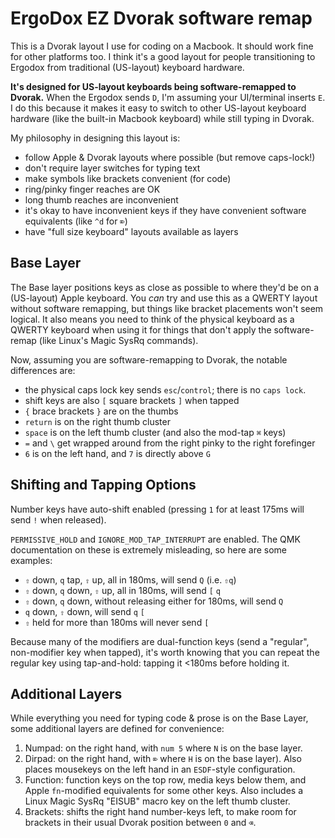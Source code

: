 # ErgoDox EZ Dvorak software remap

This is a Dvorak layout I use for coding on a Macbook.  It should work fine for other platforms too.  I think it's a good layout for people transitioning to Ergodox from traditional (US-layout) keyboard hardware.

**It's designed for US-layout keyboards being software-remapped to Dvorak.** When the Ergodox sends `D`, I'm assuming your UI/terminal inserts `E`.  I do this because it makes it easy to switch to other US-layout keyboard hardware (like the built-in Macbook keyboard) while still typing in Dvorak.

My philosophy in designing this layout is:

* follow Apple & Dvorak layouts where possible (but remove caps-lock!)
* don't require layer switches for typing text
* make symbols like brackets convenient (for code)
* ring/pinky finger reaches are OK
* long thumb reaches are inconvenient
* it's okay to have inconvenient keys if they have convenient software equivalents (like `^d` for `⌦`)
* have "full size keyboard" layouts available as layers

## Base Layer

The Base layer positions keys as close as possible to where they'd be on a (US-layout) Apple keyboard.  You *can* try and use this as a QWERTY layout without software remapping, but things like bracket placements won't seem logical.  It also means you need to think of the physical keyboard as a QWERTY keyboard when using it for things that don't apply the software-remap (like Linux's Magic SysRq commands).

Now, assuming you are software-remapping to Dvorak, the notable differences are:

* the physical caps lock key sends `esc`/`control`; there is no `caps lock`.
* shift keys are also `[` square brackets `]` when tapped
* `{` brace brackets `}` are on the thumbs
* `return` is on the right thumb cluster
* `space` is on the left thumb cluster (and also the mod-tap `⌘` keys)
* `=` and `\` get wrapped around from the right pinky to the right forefinger
* `6` is on the left hand, and `7` is directly above `G`

## Shifting and Tapping Options

Number keys have auto-shift enabled (pressing `1` for at least 175ms will send `!` when released).

`PERMISSIVE_HOLD` and `IGNORE_MOD_TAP_INTERRUPT` are enabled.  The QMK documentation on these is extremely misleading, so here are some examples:

* `⇧` down, `q` tap, `⇧` up, all in 180ms, will send `Q` (i.e. `⇧q`)
* `⇧` down, `q` down, `⇧` up, all in 180ms, will send `[` `q`
* `⇧` down, `q` down, without releasing either for 180ms, will send `Q`
* `q` down, `⇧` down, will send `q` `[`
* `⇧` held for more than 180ms will never send `[`

Because many of the modifiers are dual-function keys (send a "regular", non-modifier key when tapped), it's worth knowing that you can repeat the regular key using tap-and-hold: tapping it <180ms before holding it.

## Additional Layers

While everything you need for typing code & prose is on the Base Layer, some additional layers are defined for convenience:

1. Numpad: on the right hand, with `num 5` where `N` is on the base layer.
2. Dirpad: on the right hand, with `⌦` where `H` is on the base layer).  Also places mousekeys on the left hand in an `ESDF`-style configuration.
3. Function: function keys on the top row, media keys below them, and Apple `fn`-modified equivalents for some other keys.  Also includes a Linux Magic SysRq "EISUB" macro key on the left thumb cluster.
4. Brackets: shifts the right hand number-keys left, to make room for brackets in their usual Dvorak position between `0` and `⌫`.
